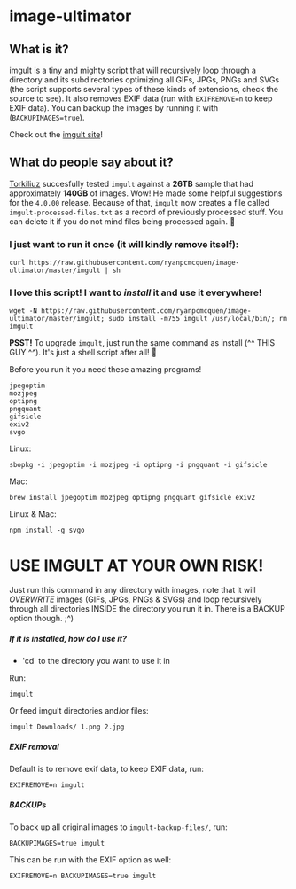 image-ultimator
===============

## What is it?
imgult is a tiny and mighty script that will recursively loop through a directory and its subdirectories optimizing all GIFs, JPGs, PNGs and SVGs (the script supports several types of these kinds of extensions, check the source to see). It also removes EXIF data (run with ```EXIFREMOVE=n``` to keep EXIF data). You can backup the images by running it with (```BACKUPIMAGES=true```).

Check out the [imgult site](https://imgult.github.io)!

## What do people say about it?

[Torkiliuz](https://github.com/Torkiliuz) succesfully tested `imgult` against a **26TB** sample that had approximately **140GB** of images. Wow! He made some helpful suggestions for the `4.0.00` release. Because of that, `imgult` now creates a file called `imgult-processed-files.txt` as a record of previously processed stuff. You can delete it if you do not mind files being processed again. :tada:

### I just want to run it once (it will kindly remove itself):

    curl https://raw.githubusercontent.com/ryanpcmcquen/image-ultimator/master/imgult | sh


### I love this script! I want to *install* it and use it everywhere!

    wget -N https://raw.githubusercontent.com/ryanpcmcquen/image-ultimator/master/imgult; sudo install -m755 imgult /usr/local/bin/; rm imgult

**PSST!** To upgrade `imgult`, just run the same command as install (^^ THIS GUY ^^). It's just a shell script after all! :tada:


Before you run it you need these amazing programs!

```
jpegoptim
mozjpeg
optipng
pngquant
gifsicle
exiv2
svgo
```

Linux:

    sbopkg -i jpegoptim -i mozjpeg -i optipng -i pngquant -i gifsicle

Mac:

    brew install jpegoptim mozjpeg optipng pngquant gifsicle exiv2

Linux & Mac:

    npm install -g svgo


# USE IMGULT AT YOUR OWN RISK!

Just run this command in any directory with images, note that it will *OVERWRITE* images (GIFs, JPGs, PNGs & SVGs) and loop recursively through all directories INSIDE the directory you run it in. There is a BACKUP option though.  ;^)



##### If it is installed, how do I use it?

 - 'cd' to the directory you want to use it in

Run:

    imgult

Or feed imgult directories and/or files:

    imgult Downloads/ 1.png 2.jpg

##### EXIF removal

Default is to remove exif data, to keep EXIF data, run:

    EXIFREMOVE=n imgult


##### BACKUPs

To back up all original images to ```imgult-backup-files/```, run:

    BACKUPIMAGES=true imgult

This can be run with the EXIF option as well:

    EXIFREMOVE=n BACKUPIMAGES=true imgult
